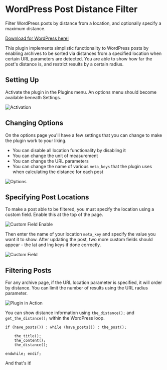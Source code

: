 WordPress Post Distance Filter
=================

Filter WordPress posts by distance from a location, and optionally specify a maximum distance.

[Download for WordPress here!](https://wordpress.org/plugins/wp-post-distance-filter/)

This plugin implements simplistic functionality to WordPress posts by enabling archives to be sorted via distances from a specified location when certain URL parameters are detected. You are able to show how far the post's distance is, and restrict results by a certain radius.

## Setting Up

Activate the plugin in the Plugins menu. An options menu should become available beneath Settings.

![Activation](http://i.imgur.com/eJ8zZ8F.png)

## Changing Options

On the options page you'll have a few settings that you can change to make the plugin work to your liking.

- You can disable all location functionality by disabling it
- You can change the unit of measurement
- You can change the URL parameters
- You can change the name of various <code>meta_keys</code> that the plugin uses when calculating the distance for each post

![Options](http://i.imgur.com/6iM8OR7.png)

## Specifying Post Locations

To make a post able to be filtered, you must specify the location using a custom field. Enable this at the top of the page.

![Custom Field Enable](http://i.imgur.com/EijS0Hx.png)

Then enter the name of your location <code>meta_key</code> and specify the value you want it to show. After updating the post, two more custom fields should appear - the lat and lng keys if done correctly.

![Custom Field](http://i.imgur.com/Bcaupq7.png)

## Filtering Posts

For any archive page, if the URL location parameter is specified, it will order by distance. You can limit the number of results using the URL radius parameter.

![Plugin in Action](http://i.imgur.com/stKQHan.png)

You can show distance information using <code>the_distance();</code> and <code>get_the_distance();</code> within the WordPress loop.

    if (have_posts()) : while (have_posts()) : the_post();

		the_title();
		the_content();
		the_distance();

	endwhile; endif;
		
And that's it!

